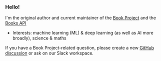 ### Hello!

I'm the original author and current maintainer of the [Book Project](https://github.com/Project-Books/book-project) and the [Books API](https://github.com/Project-Books/books-api)

- Interests: machine learning (ML) & deep learning (as well as AI more broadly), science & maths

If you have a Book Project-related question, please create a new [GitHub discussion](https://github.com/Project-Books/book-project/discussions) or ask on our Slack workspace.
